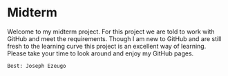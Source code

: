 # Midterm

Welcome to my midterm project. For this project we are told to work with GitHub and meet the requirements. Though I am new to GitHub and are still fresh to the learning curve this project is an excellent way of learning. Please take your time to look around and enjoy my GitHub pages.

    Best: Joseph Ezeugo
    
    
